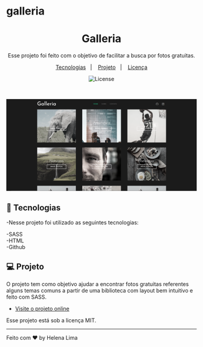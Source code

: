 # galleria
<h1 align="center">Galleria</h1>

<p align="center">
 Esse projeto foi feito com o objetivo de facilitar a busca por fotos gratuitas. <br/>
</p>

<p align="center">
  <a href="#-tecnologias">Tecnologias</a>&nbsp;&nbsp;&nbsp;|&nbsp;&nbsp;&nbsp;
  <a href="#-projeto">Projeto</a>&nbsp;&nbsp;&nbsp;|&nbsp;&nbsp;&nbsp;
  <a href="#memo-licença">Licença</a>
</p>

<p align="center">
  <img alt="License" src="https://img.shields.io/static/v1?label=license&message=MIT&color=49AA26&labelColor=000000">
</p>

<br>

<p align="center"> 
    <img alt="Projeto Oportuniza" src="./img/preview.png">

</p>

## 🚀 Tecnologias

-Nesse projeto foi utilizado as seguintes tecnologias:

-SASS <br>
-HTML <br> 
-Github <br>

## 💻 Projeto

O projeto tem como objetivo ajudar a encontrar fotos gratuitas referentes alguns temas comuns a partir de uma biblioteca com layout bem intuitivo e feito com SASS. 


- [Visite o projeto online]()

Esse projeto está sob a licença MIT.

---

Feito com ♥ by Helena Lima

